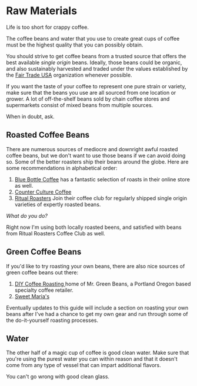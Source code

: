 # Raw Materials

Life is too short for crappy coffee.

The coffee beans and water that you use to create great cups of coffee
must be the highest quality that you can possibly obtain.

You should strive to get coffee beans from a trusted source that offers the
best available *single origin* beans. Ideally, those beans could be organic,
and also sustainably harvested and traded under the values established by
the [Fair Trade USA](http://fairtradeusa.org/about-fair-trade-usa/mission)
organization whenever possible.

If you want the taste of your coffee to represent one pure strain or variety,
make sure that the beans you use are all sourced from one location or
grower. A lot of off-the-shelf beans sold by chain coffee stores and
supermarkets consist of mixed beans from multiple sources.

When in doubt, ask.

## Roasted Coffee Beans

There are numerous sources of mediocre and downright awful roasted coffee
beans, but we don't want to use those beans if we can avoid doing so.
Some of the better roasters ship their beans around the globe.
Here are some recommendations in alphabetical order:

1. [Blue Bottle Coffee](http://www.bluebottlecoffee.com/) has a fantastic
selection of roasts in their online store as well.
2. [Counter Culture Coffee](https://counterculturecoffee.com/store/subscriptions)
3. [Ritual Roasters](http://www.ritualroasters.com/) Join their coffee club
   for regularly shipped single origin varieties of expertly roasted beans.

*What do you do?*

Right now I'm using both locally roasted beens, and satisfied with beans from
Ritual Roasters Coffee Club as well.

## Green Coffee Beans

If you'd like to try roasting your own beans, there are also nice sources of
green coffee beans out there:

1. [DIY Coffee Roasting ](https://diycoffeeroasting.com/green-coffee-beans/)
   home of Mr. Green Beans, a Portland Oregon based specialty coffee retailer.
2. [Sweet Maria's](http://www.sweetmarias.com/)

Eventually updates to this guide will include a section on roasting your own
beans after I've had a chance to get my own gear and run through some of the
do-it-yourself roasting processes.

## Water

The other half of a magic cup of coffee is good clean water. Make sure that
you're using the purest water you can within reason and that it doesn't come
from any type of vessel that can impart additional flavors.

You can't go wrong with good clean glass.
